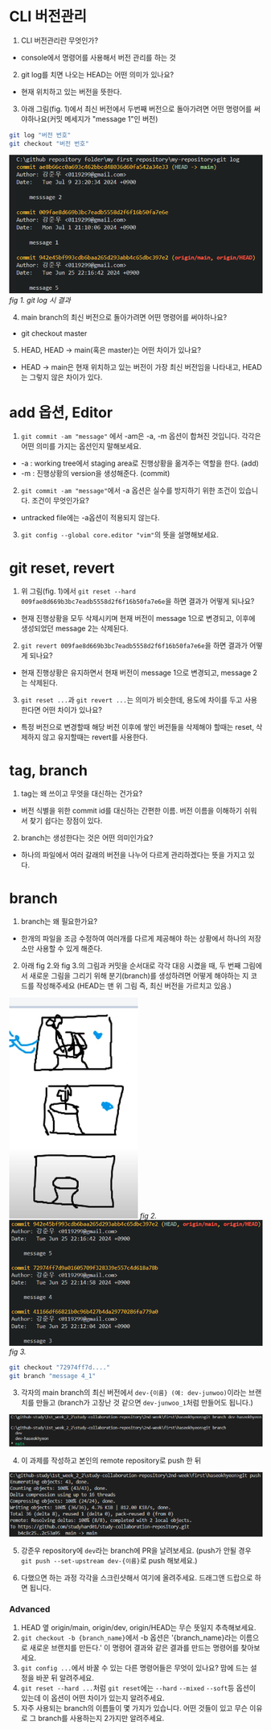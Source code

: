 # CLI 버전관리
1. CLI 버전관리란 무엇인가?

- console에서 명령어를 사용해서 버전 관리를 하는 것

2. git log를 치면 나오는 HEAD는 어떤 의미가 있나요?

- 현재 위치하고 있는 버전을 뜻한다.

3. 아래 그림(fig. 1)에서 최신 버전에서 두번째 버전으로 돌아가려면 
어떤 명령어를 써야하나요(커밋 메세지가 "message 1"인 버전)
```bash
git log "버전 번호"
git checkout "버전 번호"
```
![git log 시 결과](./sources/commit_log1.png)*fig 1. git log 시 결과* <br>

4. main branch의 최신 버전으로 돌아가려면 어떤 명령어를 써야하나요?

- git checkout master

5. HEAD, HEAD -> main(혹은 master)는 어떤 차이가 있나요?

- HEAD -> main은 현재 위치하고 있는 버전이 가장 최신 버전임을 나타내고, HEAD는 그렇지 않은 차이가 있다.

# add 옵션, Editor
1. `git commit -am "message"` 에서 -am은 -a, -m 옵션이 합쳐진 것입니다. 각각은 어떤 의미를 가지는 옵션인지 말해보세요.

- -a : working tree에서 staging area로 진행상황을 옮겨주는 역할을 한다. (add)
- -m : 진행상황의 version을 생성해준다. (commit)

2. `git commit -am "message"`에서 -a 옵션은 실수를 방지하기 위한 조건이 있습니다. 조건이 무엇인가요?

- untracked file에는 -a옵션이 적용되지 않는다.

3. `git config --global core.editor "vim"`의 뜻을 설명해보세요.

# git reset, revert
1. 위 그림(fig. 1)에서 `git reset --hard 009fae8d669b3bc7eadb5558d2f6f16b50fa7e6e`을 하면 결과가 어떻게 되나요?

- 현재 진행상황을 모두 삭제시키며 현재 버전이 message 1으로 변경되고, 이후에 생성되었던 message 2는 삭제된다.

2. `git revert 009fae8d669b3bc7eadb5558d2f6f16b50fa7e6e`을 하면 결과가 어떻게 되나요?

- 현재 진행상황은 유지하면서 현재 버전이 message 1으로 변경되고, message 2는 삭제된다.


3. `git reset ...`과 `git revert ...`는 의미가 비슷한데, 용도에 차이를 두고 사용한다면 어떤 차이가 있나요?

- 특정 버전으로 변경할때 해당 버전 이후에 쌓인 버전들을 삭제해야 할때는 reset, 삭제하지 않고 유지할때는 revert를 사용한다.

# tag, branch
1. tag는 왜 쓰이고 무엇을 대신하는 건가요?

- 버전 식별을 위한 commit id를 대신하는 간편한 이름. 버전 이름을 이해하기 쉬워서 찾기 쉽다는 장점이 있다.

2. branch는 생성한다는 것은 어떤 의미인가요?

- 하나의 파일에서 여러 갈래의 버전을 나누어 다르게 관리하겠다는 뜻을 가지고 있다.

# branch
1. branch는 왜 필요한가요?

- 한개의 파일을 조금 수정하여 여러개를 다르게 제공해야 하는 상황에서 하나의 저장소만 사용할 수 있게 해준다.

2. 아래 fig 2.와 fig 3.의 그림과 커밋을 순서대로 각각 대응 시켰을 때, 두 번째 그림에서 새로운 그림을 그리기 위해 분기(branch)를 생성하려면 어떻게 해야하는 지 코드를 작성해주세요 (HEAD는 맨 위 그림 즉, 최신 버전을 가르치고 있음.) 

![alt text](./sources/log_visualization.png) *fig 2.*<br>
![alt text](./sources/commit_log2.png) *fig 3.*<br>

```bash
git checkout "72974ff7d...."
git branch "message 4_1"
```

3. 각자의 main branch의 최신 버전에서 `dev-{이름} (예: dev-junwoo)`이라는 브랜치를 만들고 (branch가 고장난 것 같으면 `dev-junwoo_1`처럼 만들어도 됩니다.)

![alt text](image.png)

4. 이 과제를 작성하고 본인의 remote repository로 push 한 뒤

![alt text](image-1.png)

5. 강준우 repository에 `dev`라는 branch에 PR을 날려보세요. (push가 안될 경우 `git push --set-upstream dev-{이름}`로 push 해보세요.)


6. 다했으면 하는 과정 각각을 스크린샷해서 여기에 올려주세요. 드래그앤 드랍으로 하면 됩니다.

### Advanced
1. HEAD 옆 origin/main, origin/dev, origin/HEAD는 무슨 뜻일지 추측해보세요.
2. `git checkout -b {branch_name}`에서 -b 옵션은 '{branch_name}라는 이름으로 새로운 브랜치를 만든다.' 이 명령어 결과와 같은 결과를 만드는 명령어를 찾아보세요.
3. `git config ...`에서 바꿀 수 있는 다른 명령어들은 무엇이 있나요? 맘에 드는 설정을 바꾼 뒤 알려주세요.
4. `git reset --hard ...`처럼 `git reset`에는 `--hard` `--mixed` `--soft`등 옵션이 있는데 이 옵션이 어떤 차이가 있는지 알려주세요.
5. 자주 사용되는 branch의 이름들이 몇 가지가 있습니다. 어떤 것들이 있고 무슨 이유로 그 branch를 사용하는지 2가지만 알려주세요.

